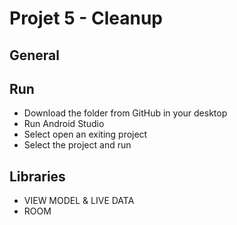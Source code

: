 # Projet 5 - Cleanup

## General

## Run
* Download the folder from GitHub in your desktop 
* Run Android Studio
* Select open an exiting project
* Select the project and run

## Libraries
* VIEW MODEL & LIVE DATA
* ROOM
